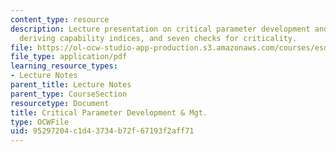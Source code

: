 ```yaml
---
content_type: resource
description: Lecture presentation on critical parameter development and management,
  deriving capability indices, and seven checks for criticality.
file: https://ol-ocw-studio-app-production.s3.amazonaws.com/courses/esd-33-systems-engineering-summer-2010/95297204c1d43734b72f67193f2aff71_MITESD_33SUM10_lec07.pdf
file_type: application/pdf
learning_resource_types:
- Lecture Notes
parent_title: Lecture Notes
parent_type: CourseSection
resourcetype: Document
title: Critical Parameter Development & Mgt.
type: OCWFile
uid: 95297204-c1d4-3734-b72f-67193f2aff71
---
```

